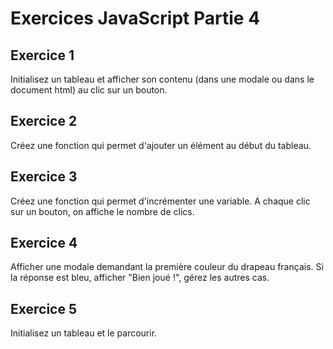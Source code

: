 # Exercices JavaScript Partie 4

## Exercice 1

Initialisez un tableau et afficher son contenu (dans une modale ou dans le document html) au clic sur un bouton.

## Exercice 2

Créez une fonction qui permet d'ajouter un élément au début du tableau. 

## Exercice 3

Créez une fonction qui permet d'incrémenter une variable. A chaque clic sur un bouton, on affiche le nombre de clics.

## Exercice 4

Afficher une modale demandant la première couleur du drapeau français. Si la réponse est bleu, afficher "Bien joué !", gérez les autres cas.

## Exercice 5

Initialisez un tableau et le parcourir.
